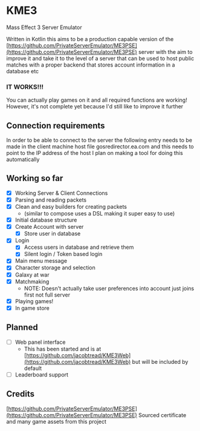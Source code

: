 # KME3

Mass Effect 3 Server Emulator 

Written in Kotlin this aims to be a production capable version of the [https://github.com/PrivateServerEmulator/ME3PSE](https://github.com/PrivateServerEmulator/ME3PSE) server
with the aim to improve it and take it to the level of a server that can be used to host public matches with a proper backend that stores account information in a database etc

### IT WORKS!!!
You can actually play games on it and all required functions are working! However, it's not complete yet
because I'd still like to improve it further

## Connection requirements
In order to be able to connect to the server the following entry needs to be made in the client machine host file
gosredirector.ea.com and this needs to point to the IP address of the host
I plan on making a tool for doing this automatically

## Working so far
- [x] Working Server & Client Connections
- [x] Parsing and reading packets 
- [x] Clean and easy builders for creating packets
  - (similar to compose uses a DSL making it super easy to use)
- [x] Initial database structure
- [x] Create Account with server 
  - [x] Store user in database
- [x] Login 
  - [x] Access users in database and retrieve them
  - [x] Silent login / Token based login
- [x] Main menu message
- [x] Character storage and selection
- [x] Galaxy at war
- [x] Matchmaking 
  - NOTE: Doesn't actually take user preferences into account just joins first not full server
- [x] Playing games!
- [x] In game store

## Planned
- [ ] Web panel interface
  - This has been started and is at [https://github.com/jacobtread/KME3Web](https://github.com/jacobtread/KME3Web) but will be included by default
- [ ] Leaderboard support

## Credits
[https://github.com/PrivateServerEmulator/ME3PSE](https://github.com/PrivateServerEmulator/ME3PSE)
Sourced certificate and many game assets from this project
